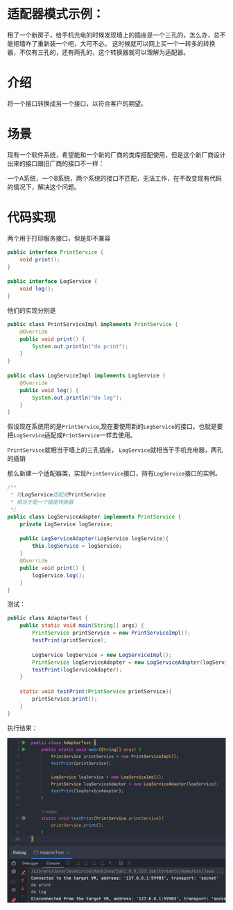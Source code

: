 # 适配器模式示例：
租了一个新房子，给手机充电的时候发现墙上的插座是一个三孔的，怎么办，总不能把墙咋了重新装一个吧，大可不必。
这时候就可以网上买一个一转多的转换器，不仅有三孔的，还有两孔的，这个转换器就可以理解为适配器。
# 介绍
将一个接口转换成另一个接口，以符合客户的期望。
# 场景
现有一个软件系统，希望能和一个新的厂商的类库搭配使用，但是这个新厂商设计出来的接口跟旧厂商的接口不一样：

一个A系统，一个B系统，两个系统的接口不匹配，无法工作，在不改变现有代码的情况下，解决这个问题。

# 代码实现
两个用于打印服务接口，但是却不兼容
```java
public interface PrintService {
    void print();
}

public interface LogService {
    void log();
}
```
他们的实现分别是
```java
public class PrintServiceImpl implements PrintService {
    @Override
    public void print() {
        System.out.println("do print");
    }
}

public class LogServiceImpl implements LogService {
    @Override
    public void log() {
        System.out.println("do log");
    }
}
```
假设现在系统用的是`PrintService`,现在要使用新的`LogService`的接口。也就是要把`LogService`适配成`PrintService`一样去使用。

`PrintService`就相当于墙上的三孔插座，
`LogService`就相当于手机充电器，两孔的插销

那么新建一个适配器类，实现`PrintService`接口，持有`LogService`接口的实例。
```java
/**
 * 将LogService适配成PrintService
 * 相当于是一个插座转换器
 */
public class LogServiceAdapter implements PrintService {
    private LogService logService;

    public LogServiceAdapter(LogService logService){
        this.logService = logService;
    }
    @Override
    public void print() {
        logService.log();
    }
}
```
测试：
```java
public class AdapterTest {
    public static void main(String[] args) {
        PrintService printService = new PrintServiceImpl();
        testPrint(printService);
        
        LogService logService = new LogServiceImpl();
        PrintService logServiceAdapter = new LogServiceAdapter(logService);
        testPrint(logServiceAdapter);
    }

    static void testPrint(PrintService printService){
        printService.print();
    }
}
```
执行结果：

![](image/adapter-test.png)
